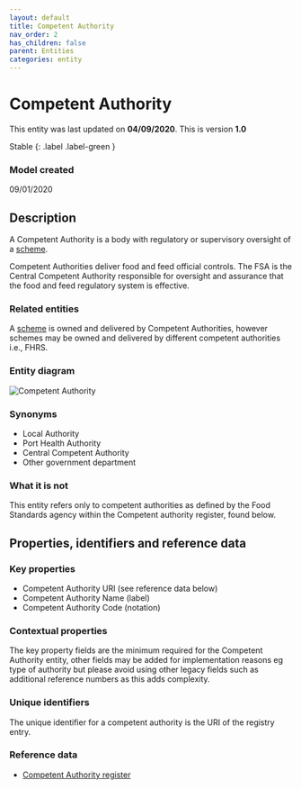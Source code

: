 ```yaml
---
layout: default
title: Competent Authority
nav_order: 2
has_children: false
parent: Entities
categories: entity
---
```

# Competent Authority

This entity was last updated on **04/09/2020**. This is version **1.0**

Stable
{: .label .label-green }

### Model created
09/01/2020

## Description
A Competent Authority is a body with regulatory or supervisory oversight of a [scheme](/enterprise-data-models/entities/scheme.html).

Competent Authorities deliver food and feed official controls. The FSA is the Central Competent Authority responsible for oversight and assurance that the food and feed regulatory system is effective.

### Related entities
A [scheme](/enterprise-data-models/entities/scheme.html) is owned and delivered by Competent Authorities, however schemes may be owned and delivered by different competent authorities i.e., FHRS.

### Entity diagram
![Competent Authority](/enterprise-data-models/entities/diagrams/CompetentAuthority.png)

### Synonyms
*   Local Authority
*   Port Health Authority
*   Central Competent Authority
*   Other government department

### What it is not
This entity refers only to competent authorities as defined by the Food Standards agency within the Competent authority register, found below.

## Properties, identifiers and reference data

### Key properties

*   Competent Authority URI (see reference data below)
*   Competent Authority Name (label)
*   Competent Authority Code (notation)

### Contextual properties
The key property fields are the minimum required for the Competent Authority entity, other fields may be added for implementation reasons eg type of authority but please avoid using other legacy fields such as additional reference numbers as this adds complexity.

### Unique identifiers
The unique identifier for a competent authority is the URI of the registry entry.

### Reference data
*   [Competent Authority register](https://data.food.gov.uk/codes/reference-number/_authority)

